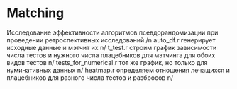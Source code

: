 # Matching
Исследование эффективности алгоритмов псевдорандомизации при проведении ретроспективных исследований /n
auto_df.r генерирует исходные данные и мэтчит их n/
t_test.r строим график зависимости числа тестов и нужного числа плацебников для мэтчинга для обоих видов тестов n/
tests_for_numerical.r тот же график, но только для нуминативных данных n/
heatmap.r определяем отношения лечащихся и плацебников для разного числа тестов и разбросов n/
